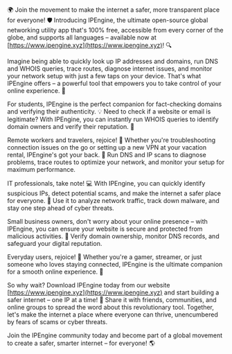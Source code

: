 🌍 Join the movement to make the internet a safer, more transparent place for everyone! 🛡️ Introducing IPEngine, the ultimate open-source global networking utility app that's 100% free, accessible from every corner of the globe, and supports all languages – available now at [https://www.ipengine.xyz](https://www.ipengine.xyz)! 🔍

Imagine being able to quickly look up IP addresses and domains, run DNS and WHOIS queries, trace routes, diagnose internet issues, and monitor your network setup with just a few taps on your device. That's what IPEngine offers – a powerful tool that empowers you to take control of your online experience. 📡

For students, IPEngine is the perfect companion for fact-checking domains and verifying their authenticity. 💡 Need to check if a website or email is legitimate? With IPEngine, you can instantly run WHOIS queries to identify domain owners and verify their reputation. 👥

Remote workers and travelers, rejoice! 🌴 Whether you're troubleshooting connection issues on the go or setting up a new VPN at your vacation rental, IPEngine's got your back. 🔧 Run DNS and IP scans to diagnose problems, trace routes to optimize your network, and monitor your setup for maximum performance.

IT professionals, take note! 💻 With IPEngine, you can quickly identify suspicious IPs, detect potential scams, and make the internet a safer place for everyone. 🚀 Use it to analyze network traffic, track down malware, and stay one step ahead of cyber threats.

Small business owners, don't worry about your online presence – with IPEngine, you can ensure your website is secure and protected from malicious activities. 💼 Verify domain ownership, monitor DNS records, and safeguard your digital reputation.

Everyday users, rejoice! 🎉 Whether you're a gamer, streamer, or just someone who loves staying connected, IPEngine is the ultimate companion for a smooth online experience. 🔧

So why wait? Download IPEngine today from our website [https://www.ipengine.xyz](https://www.ipengine.xyz) and start building a safer internet – one IP at a time! 🚀 Share it with friends, communities, and online groups to spread the word about this revolutionary tool. Together, let's make the internet a place where everyone can thrive, unencumbered by fears of scams or cyber threats.

Join the IPEngine community today and become part of a global movement to create a safer, smarter internet – for everyone! 🌎